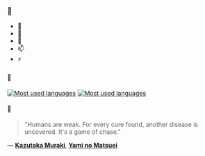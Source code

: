 ### 👋

- 🔭
- 🌱
- 💬
- 📫
- ⚡

#### 🧏

[![Most used languages](https://github-readme-stats-aynah.vercel.app/api/top-langs/?username=aynh&theme=solarized-dark&langs_count=6&layout=compact&hide_title=true)](https://github.com/anuraghazra/github-readme-stats#gh-dark-mode-only)
[![Most used languages](https://github-readme-stats-aynah.vercel.app/api/top-langs/?username=aynh&theme=solarized-light&langs_count=6&layout=compact&hide_title=true)](https://github.com/anuraghazra/github-readme-stats#gh-light-mode-only)

#### 💬

> "Humans are weak. For every cure found, another disease is uncovered. It's a game of chase."

&mdash; [**Kazutaka Muraki**](https://myanimelist.net/character.php?q=Kazutaka%20Muraki&cat=character), [**Yami no Matsuei**](https://myanimelist.net/search/all?q=Yami%20no%20Matsuei&cat=all)
